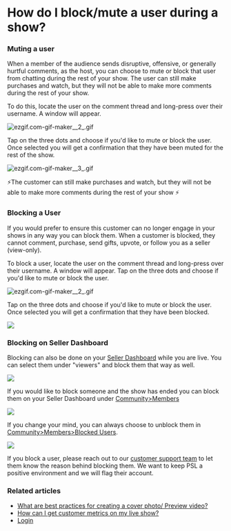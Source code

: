 # How do I block/mute a user during a show?

### Muting a user

When a member of the audience sends disruptive, offensive, or generally hurtful comments, as the host, you can choose to mute or block that user from chatting during the rest of your show. The user can still make purchases and watch, but they will not be able to make more comments during the rest of your show.

To do this, locate the user on the comment thread and long-press over their username. A window will appear.&#x20;

![ezgif.com-gif-maker\_\_2\_.gif](https://help.popshop.live/hc/article\_attachments/5015633140367/ezgif.com-gif-maker\_\_2\_.gif)

Tap on the three dots and choose if you'd like to mute or block the user. Once selected you will get a confirmation that they have been muted for the rest of the show.&#x20;

![ezgif.com-gif-maker\_\_3\_.gif](https://help.popshop.live/hc/article\_attachments/5015633508751/ezgif.com-gif-maker\_\_3\_.gif)

⚡️The customer can still make purchases and watch, but they will not be able to make more comments during the rest of your show ⚡️

### Blocking a User

If you would prefer to ensure this customer can no longer engage in your shows in any way you can block them. When a customer is blocked, they cannot comment, purchase, send gifts, upvote, or follow you as a seller (view-only).

To block a user, locate the user on the comment thread and long-press over their username. A window will appear. Tap on the three dots and choose if you'd like to mute or block the user.&#x20;

![ezgif.com-gif-maker\_\_2\_.gif](https://help.popshop.live/hc/article\_attachments/5015633140367/ezgif.com-gif-maker\_\_2\_.gif)

Tap on the three dots and choose if you'd like to mute or block the user. Once selected you will get a confirmation that they have been blocked.

![](<../.gitbook/assets/ezgif.com-gif-maker (4).gif>)



### Blocking on Seller Dashboard

Blocking can also be done on your [Seller Dashboard](https://dashboard.popshop.live/) while you are live. You can select them under "viewers" and block them that way as well.&#x20;

![](https://help.popshop.live/hc/article\_attachments/5015659592719/ezgif.com-gif-maker\_\_5\_.gif)

&#x20;

If you would like to block someone and the show has ended you can block them on your Seller Dashboard under [Community>Members](https://dashboard.popshop.live/community/members)

![](https://help.popshop.live/hc/article\_attachments/5015660513167/ezgif.com-gif-maker\_\_8\_.gif)

If you change your mind, you can always choose to unblock them in [Community>Members>Blocked Users](https://dashboard.popshop.live/community/members/blocked).

![](https://help.popshop.live/hc/article\_attachments/5015660182799/ezgif.com-gif-maker\_\_6\_.gif)

If you block a user, please reach out to our [customer support team](mailto:support@popshop.live) to let them know the reason behind blocking them. We want to keep PSL a positive environment and we will flag their account.

### Related articles

* [What are best practices for creating a cover photo/ Preview video?](https://jamble.gitbook.io/popshop-live/scheduling-a-show/what-are-best-practices-for-creating-a-cover-photo-preview-video)
* [How can I get customer metrics on my live show?](https://jamble.gitbook.io/popshop-live/hosting-and-after-your-show/how-can-i-get-customer-metrics-on-my-live-show)
* [Login](https://jamble.gitbook.io/popshop-live/seller-dashboard/login)
